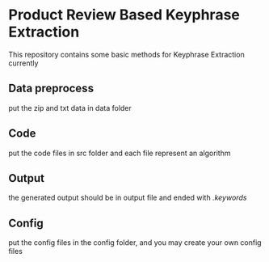 # Product Review Based Keyphrase Extraction
This repository contains some basic methods for Keyphrase Extraction currently

## Data preprocess

put the zip and txt data in data folder

## Code

put the code files in src folder and each file represent an algorithm

## Output

the generated output should be in output file and ended with *.keywords*

## Config

put the config files in the config folder, and you may create your own config files


